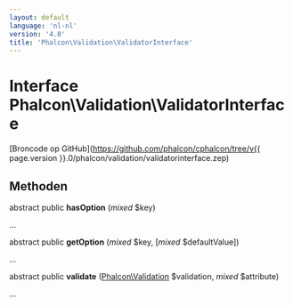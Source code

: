 ```yaml
---
layout: default
language: 'nl-nl'
version: '4.0'
title: 'Phalcon\Validation\ValidatorInterface'
---
```


# Interface **Phalcon\Validation\ValidatorInterface**

[Broncode op GitHub](https://github.com/phalcon/cphalcon/tree/v{{ page.version }}.0/phalcon/validation/validatorinterface.zep)

## Methoden

abstract public **hasOption** (*mixed* $key)

...

abstract public **getOption** (*mixed* $key, [*mixed* $defaultValue])

...

abstract public **validate** ([Phalcon\Validation](Phalcon_Validation) $validation, *mixed* $attribute)

...